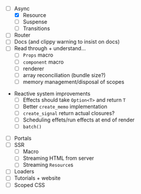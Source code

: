 - [ ] Async
  - [x] Resource
  - [ ] Suspense
  - [ ] Transitions
- [ ] Router
- [ ] Docs (and clippy warning to insist on docs)
- [ ] Read through + understand...
  - [ ] `Props` macro
  - [ ] `component` macro
  - [ ] renderer
  - [ ] array reconciliation (bundle size?)
  - [ ] memory management/disposal of scopes
- Reactive system improvements
  - [ ] Effects should take `Option<T>` and return `T`
  - [ ] Better `create_memo` implementation
  - [ ] `create_signal` return actual closures?
  - [ ] Scheduling effets/run effects at end of render
  - [ ] `batch()`
- [ ] Portals
- [ ] SSR
  - [ ] Macro
  - [ ] Streaming HTML from server
  - [ ] Streaming `Resource`s
- [ ] Loaders
- [ ] Tutorials + website
- [ ] Scoped CSS
